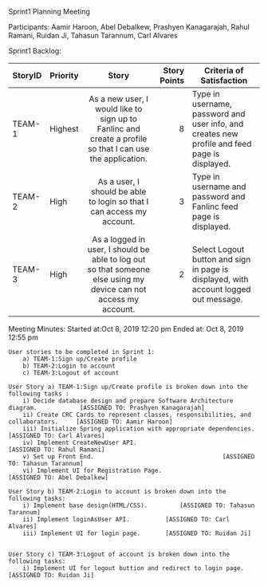Sprint1 Planning Meeting 
	
Participants:
	Aamir Haroon, 
	Abel Debalkew, 
	Prashyen Kanagarajah, 
	Rahul Ramani, 
	Ruidan Ji, 
	Tahasun Tarannum, 
	Carl Alvares

Sprint1 Backlog:

StoryID| Priority |                                                                               Story                                                                              | Story Points | Criteria of Satisfaction                                                                                                                     |
|------|----------|:----------------------------------------------------------------------------------------------------------------------------------------------------------------:|-------------:|----------------------------------------------------------------------------------------------------------------------------------------------|
|TEAM-1| Highest  | As a new user, I would like to sign up to Fanlinc and create a profile so that I can use the application.                                                        |            8 | Type in username, password and user info, and creates new profile and feed page is displayed.                                                |
|TEAM-2| High     | As a user, I should be able to login so that I can access my account.                                                                                            |            3 | Type in username and password and Fanlinc feed page is displayed.                                                                            |
|TEAM-3| High     | As a logged in user, I should be able to log out so that someone else using my device can not access my account.                                                 |            2 | Select Logout button and sign in page is displayed, with account logged out message.                                                         |

Meeting Minutes:
	Started at:Oct 8, 2019 12:20 pm
	Ended at: Oct 8, 2019 12:55 pm


	User stories to be completed in Sprint 1:
		a) TEAM-1:Sign up/Create profile
		b) TEAM-2:Login to account
		c) TEAM-3:Logout of account

	User Story a) TEAM-1:Sign up/Create profile is broken down into the following tasks :
		i) Decide database design and prepare Software Architecture diagram.			[ASSIGNED TO: Prashyen Kanagarajah]
		ii) Create CRC Cards to represent classes, responsibilities, and collaborators.		[ASSIGNED TO: Aamir Haroon]
		iii) Initialize Spring application with appropriate dependencies.			[ASSIGNED TO: Carl Alvares]
		iv) Implement CreateNewUser API.							[ASSIGNED TO: Rahul Ramani]
		v) Set up Front End. 									[ASSIGNED TO: Tahasun Tarannum]
		vi) Implement UI for Registration Page.							[ASSIGNED TO: Abel Debalkew]

	User Story b) TEAM-2:Login to account is broken down into the following tasks:
		i) Implement base design(HTML/CSS). 		[ASSIGNED TO: Tahasun Tarannum]
		ii) Implement loginAsUser API. 			[ASSIGNED TO: Carl Alvares]
		iii) Implement UI for login page. 		[ASSIGNED TO: Ruidan Ji]


	User Story c) TEAM-3:Logout of account is broken down into the following tasks:
		i) Implement UI for logout buttion and redirect to login page. [ASSIGNED TO: Ruidan Ji]